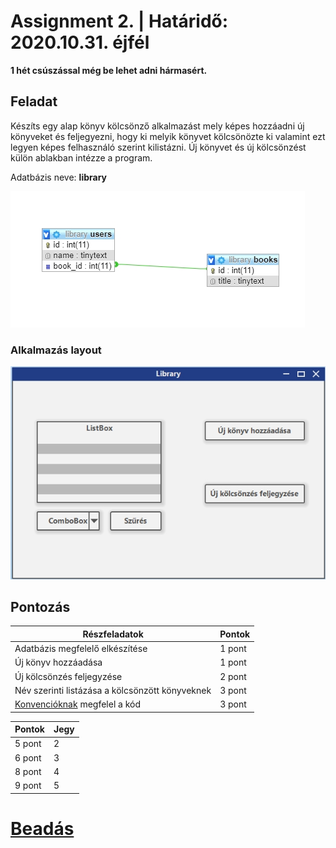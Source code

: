 # Assignment 2. | Határidő: 2020.10.31. éjfél
**1 hét csúszással még be lehet adni hármasért.**

## Feladat

Készíts egy alap könyv kölcsönző alkalmazást mely képes hozzáadni új könyveket és feljegyezni, hogy ki melyik könyvet kölcsönözte ki valamint ezt legyen képes
felhasználó szerint kilistázni. Új könyvet és új kölcsönzést külön ablakban intézze a program.

Adatbázis neve: **library**

![database](db.jpg)

### Alkalmazás layout

![app](app.jpg)

## Pontozás

<table class="tg">
<thead>
  <tr>
    <th class="tg-0pky">Részfeladatok</th>
    <th class="tg-0pky">Pontok</th>
  </tr>
</thead>
<tbody>
  <tr>
    <td class="tg-0lax">Adatbázis megfelelő elkészítése</td>
    <td class="tg-0lax">1 pont</td>
  </tr>
  <tr>
    <td class="tg-0lax">Új könyv hozzáadása</td>
    <td class="tg-0lax">1 pont</td>
  </tr>
  <tr>
    <td class="tg-0lax">Új kölcsönzés feljegyzése</td>
    <td class="tg-0lax">2 pont</td>
  </tr>
  <tr>
    <td class="tg-0lax">Név szerinti listázása a kölcsönzött könyveknek</td>
    <td class="tg-0lax">3 pont</td>
  </tr>
  <tr>
    <td class="tg-0lax"><a href="https://www.dofactory.com/reference/csharp-coding-standards">Konvencióknak</a> megfelel a kód</td>
    <td class="tg-0lax">3 pont</td>
  </tr>
</tbody>
</table>
<table class="tg">
<thead>
  <tr>
    <th class="tg-0pky">Pontok</th>
    <th class="tg-0pky">Jegy</th>
  </tr>
</thead>
<tbody>
  <tr>
    <td class="tg-0lax">5 pont</td>
    <td class="tg-0lax">2</td>
  </tr>
  <tr>
    <td class="tg-0lax">6 pont</td>
    <td class="tg-0lax">3</td>
  </tr>
  <tr>
    <td class="tg-0lax">8 pont</td>
    <td class="tg-0lax">4</td>
  </tr>
  <tr>
    <td class="tg-0lax">9 pont</td>
    <td class="tg-0lax">5</td>
  </tr>
</tbody>
</table>

# <a href="https://forms.gle/y7SLJam55gCkAm5VA">Beadás</a>
